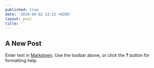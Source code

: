 ```yaml
---
published: true
date: '2019-04-02 23:32 +0200'
layout: post
title: ''
---
```

## A New Post

Enter text in [Markdown](http://daringfireball.net/projects/markdown/). Use the toolbar above, or click the **?** button for formatting help.
